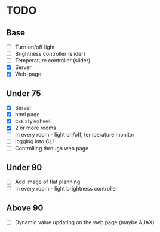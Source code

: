 # TODO
## Base
 - [ ] Turn on/off light
 - [ ] Brightness controller (slider)
 - [ ] Temperature controller (slider)
 - [X] Server
 - [X] Web-page
## Under 75
 - [X] Server
 - [X] html page
 - [X] css stylesheet
 - [X] 2 or more rooms
 - [ ] In every room - light on/off, temperature monitor
 - [ ] logging into CLI
 - [ ] Controlling through web page
## Under 90
 - [ ] Add image of flat planning
 - [ ] In every room - light brightness controller
## Above 90
 - [ ] Dynamic value updating on the web page (maybe AJAX)